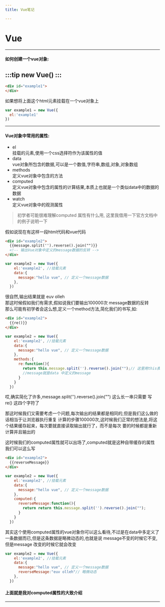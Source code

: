 ```yaml
---
title: Vue笔记

---
```



# Vue
---
#### 如何创建一个vue对象:
:::tip
 new Vue()
:::
---  

``` html
<div id="example1">
</div>
```

如果想将上面这个html元素挂载在一个vue对象上

``` js
var example1 = new Vue({
  el:'example1'
})
```
---
#### Vue对象中常用的属性:
- el  
  挂载的元素,使用一个css选择符作为该属性的值
- data  
  vue对象所包含的数据,可以是一个数值,字符串,数组,对象,对象数组
- methods  
  定义vue对象中包含的方法
- computed  
  定义vue对象中包含的属性的计算结果,本质上也就是一个类似data中的数据的数据
- watch  
  定义vue对象中的观测属性

> 初学者可能很难理解computed 属性有什么用, 这里我借用一下官方文档中的例子说明一下   

假如说现在有这样一段html代码和vue代码
```html
<div id="example2">
  {{message.split('').reverse().join("")}}
  <!-- 输出Vue对象中定义的message数据的反转 -->
</div>
```  
```js
var example2 = new Vue({
    el:'example2', //挂载元素
    data:{
      message:"hello vue", // 定义一个message数据
    },
  })
```
很自然,输出结果就是 euv olleh  
那这时候假如我们有需求,假如说我们要输出100000次 message数据的反转  
那么可能有初学者会这么想,定义一个method方法,简化我们的书写,如:  
```html
<div id="example2">
  {{re()}}
</div>
```
```js
var example2 = new Vue({
    el:'example2', //挂载元素
    data:{
      message:"hello vue", // 定义一个message数据
    },
    methods:{
      re:function(){
        return this.message.split('').reverse().join("");// 这里用this表示这个
        //message就是data 中定义的message
      }
    }
  })
```  
哎,确实简化了许多,message.split('').reverse().join("") 这么长一串只需要 写 re() 这四个字符了  

那这时候我们又需要考虑一个问题,每次输出的结果都是相同的,但是我们这么做的话相当于让浏览器执行重复
计算的步骤100000次,这时候我们正常的想法是,将这个结果缓存起来，每次要就直接读取输出就行了，而不是每次
要的时候都是重新计算并且输出的  

这时候我们的computed属性就可以出场了,computed就是这种自带缓存的属性  
我们可以这么写  
```html
<div id="example2">
  {{reverseMessage}}
</div>
```
```js
var example2 = new Vue({
    el:'example2', //挂载元素
    data:{
      message:"hello vue", // 定义一个message数据
    },
    computed:{
      reverseMessage:function(){
        return return this.message.split('').reverse().join("");
      }
    }
  })
```
其实这个使用computed属性的vue对象你可以这么看待,不过是在data中多定义了一条数据而已,但是这条数据是略微动态的,也就是说 message不变的时候它不变,但是message 改变的时候它就会改变
```js
var example2 = new Vue({
    el:'example2', //挂载元素
    data:{
      message:"hello vue", // 定义一个message数据
      reverseMessage:"euv olleh"// 略微动态
    },
  })
```  

#### 上面就是我对computed属性的大致介绍
---  
